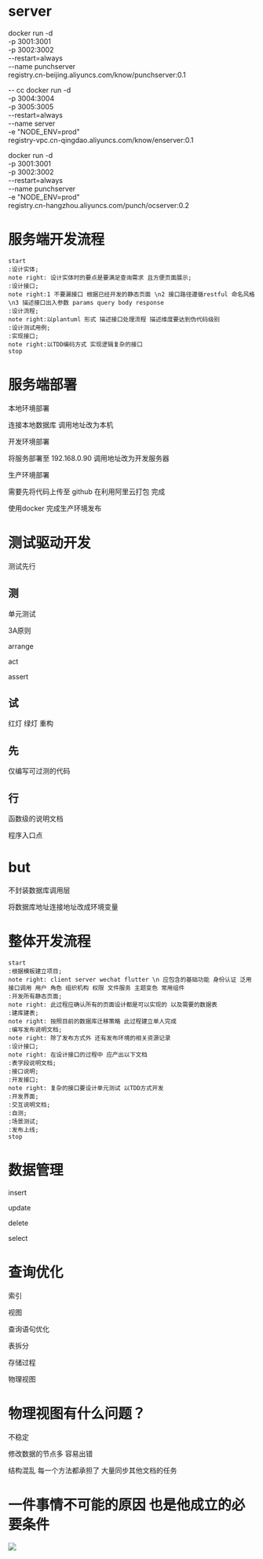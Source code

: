 # server

docker run -d \
    -p 3001:3001 \
    -p 3002:3002 \
    --restart=always \
    --name punchserver \
registry.cn-beijing.aliyuncs.com/know/punchserver:0.1

-- cc
docker run -d \
    -p 3004:3004 \
    -p 3005:3005 \
    --restart=always \
    --name server \
    -e "NODE_ENV=prod" \
registry-vpc.cn-qingdao.aliyuncs.com/know/enserver:0.1

docker run -d \
    -p 3001:3001 \
    -p 3002:3002 \
    --restart=always \
    --name punchserver \
    -e "NODE_ENV=prod" \
registry.cn-hangzhou.aliyuncs.com/punch/ocserver:0.2

# 服务端开发流程

```plantuml
start
:设计实体;
note right: 设计实体时的要点是要满足查询需求 且方便页面展示;
:设计接口;
note right:1 不要漏接口 根据已经开发的静态页面 \n2 接口路径遵循restful 命名风格 \n3 描述接口出入参数 params query body response
:设计流程;
note right:以plantuml 形式 描述接口处理流程 描述维度要达到伪代码级别
:设计测试用例;
:实现接口;
note right:以TDD编码方式 实现逻辑复杂的接口  
stop
```

# 服务端部署

本地环境部署

连接本地数据库 调用地址改为本机

开发环境部署

将服务部署至 192.168.0.90 调用地址改为开发服务器

生产环境部署

需要先将代码上传至 github 在利用阿里云打包 完成

使用docker 完成生产环境发布

# 测试驱动开发

测试先行

## 测 

单元测试

3A原则 

arrange

act

assert

## 试

红灯 绿灯 重构

## 先

仅编写可过测的代码

## 行

函数级的说明文档

程序入口点



# but

不封装数据库调用层

将数据库地址连接地址改成环境变量

# 整体开发流程

```plantuml
start
:根据模板建立项目;
note right: client server wechat flutter \n 应包含的基础功能 身份认证 泛用接口调用 用户 角色 组织机构 权限 文件服务 主题变色 常用组件
:开发所有静态页面;
note right: 此过程应确认所有的页面设计都是可以实现的 以及需要的数据表
:建库建表;
note right: 按照目前的数据库迁移策略 此过程建立单人完成
:编写发布说明文档;
note right: 除了发布方式外 还有发布环境的相关资源记录
:设计接口;
note right: 在设计接口的过程中 应产出以下文档
:表字段说明文档;
:接口说明;
:开发接口;
note right: 复杂的接口要设计单元测试 以TDD方式开发
:开发界面;
:交互说明文档;
:自测;
:场景测试;
:发布上线;
stop
```

# 数据管理

insert

update 

delete

select

# 查询优化

索引 

视图

查询语句优化

表拆分

存储过程

物理视图

# 物理视图有什么问题？

不稳定

修改数据的节点多 容易出错

结构混乱 每一个方法都承担了 大量同步其他文档的任务

# 一件事情不可能的原因 也是他成立的必要条件

![](test.png)



